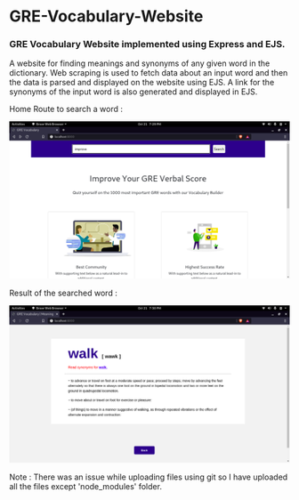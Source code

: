 # GRE-Vocabulary-Website

### GRE Vocabulary Website implemented using Express and EJS.

A website for finding meanings and synonyms of any given word in the dictionary. Web scraping is used to fetch data about an input word and then the data is parsed and displayed on the website using EJS. A link for the synonyms of the input word is also generated and displayed in EJS. 

Home Route to search a word : 

![](GRE-Vocabulary-Website-SS-2.png)

Result of the searched word :

![](GRE-Vocabulary-Website-SS-1.png)

Note : There was an issue while uploading files using git so I have uploaded all the files except 'node_modules' folder.

